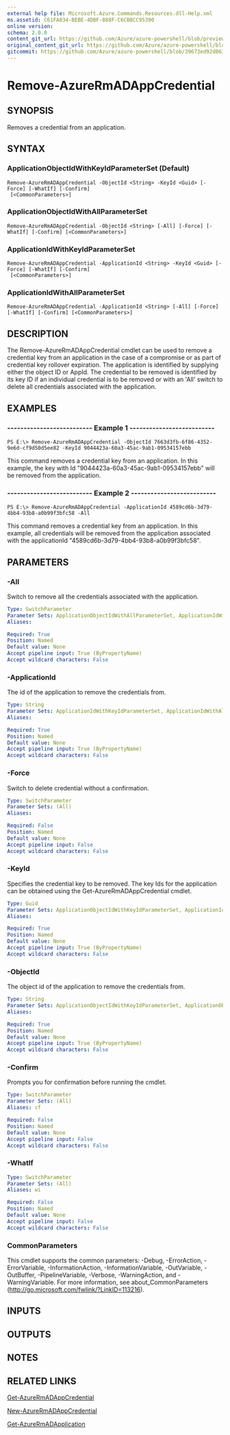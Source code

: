 ```yaml
---
external help file: Microsoft.Azure.Commands.Resources.dll-Help.xml
ms.assetid: C61FA834-BEBE-4DBF-888F-C6CB8CC95390
online version:
schema: 2.0.0
content_git_url: https://github.com/Azure/azure-powershell/blob/preview/src/ResourceManager/Resources/Commands.Resources/help/Remove-AzureRmADAppCredential.md
original_content_git_url: https://github.com/Azure/azure-powershell/blob/preview/src/ResourceManager/Resources/Commands.Resources/help/Remove-AzureRmADAppCredential.md
gitcommit: https://github.com/Azure/azure-powershell/blob/39673ed92d863c7fba7fbbdb0d919d03c552b71b
---
```


# Remove-AzureRmADAppCredential

## SYNOPSIS
Removes a credential from an application.

## SYNTAX

### ApplicationObjectIdWithKeyIdParameterSet (Default)
```
Remove-AzureRmADAppCredential -ObjectId <String> -KeyId <Guid> [-Force] [-WhatIf] [-Confirm]
 [<CommonParameters>]
```

### ApplicationObjectIdWithAllParameterSet
```
Remove-AzureRmADAppCredential -ObjectId <String> [-All] [-Force] [-WhatIf] [-Confirm] [<CommonParameters>]
```

### ApplicationIdWithKeyIdParameterSet
```
Remove-AzureRmADAppCredential -ApplicationId <String> -KeyId <Guid> [-Force] [-WhatIf] [-Confirm]
 [<CommonParameters>]
```

### ApplicationIdWithAllParameterSet
```
Remove-AzureRmADAppCredential -ApplicationId <String> [-All] [-Force] [-WhatIf] [-Confirm] [<CommonParameters>]
```

## DESCRIPTION
The Remove-AzureRmADAppCredential cmdlet can be used to remove a credential key from an application in the case of a compromise or as part of credential key rollover expiration.
The application is identified by supplying either the object ID or AppId.
The credential to be removed is identified by its key ID if an individual credential is to be removed or with an 'All' switch to delete all credentials associated with the application.

## EXAMPLES

### --------------------------  Example 1  --------------------------
```
PS E:\> Remove-AzureRmADAppCredential -ObjectId 7663d3fb-6f86-4352-9e6d-cf9d50d5ee82 -KeyId 9044423a-60a3-45ac-9ab1-09534157ebb
```

This command removes a credential key from an application.
In this example, the key with Id "9044423a-60a3-45ac-9ab1-09534157ebb" will be removed from the application.

### --------------------------  Example 2  --------------------------
```
PS E:\> Remove-AzureRmADAppCredential -ApplicationId 4589cd6b-3d79-4bb4-93b8-a0b99f3bfc58 -All
```

This command removes a credential key from an application.
In this example, all credentials will be removed from the application associated with the applicationId "4589cd6b-3d79-4bb4-93b8-a0b99f3bfc58".

## PARAMETERS

### -All
Switch to remove all the credentials associated with the application.

```yaml
Type: SwitchParameter
Parameter Sets: ApplicationObjectIdWithAllParameterSet, ApplicationIdWithAllParameterSet
Aliases: 

Required: True
Position: Named
Default value: None
Accept pipeline input: True (ByPropertyName)
Accept wildcard characters: False
```

### -ApplicationId
The id of the application to remove the credentials from.

```yaml
Type: String
Parameter Sets: ApplicationIdWithKeyIdParameterSet, ApplicationIdWithAllParameterSet
Aliases: 

Required: True
Position: Named
Default value: None
Accept pipeline input: True (ByPropertyName)
Accept wildcard characters: False
```

### -Force
Switch to delete credential without a confirmation.

```yaml
Type: SwitchParameter
Parameter Sets: (All)
Aliases: 

Required: False
Position: Named
Default value: None
Accept pipeline input: False
Accept wildcard characters: False
```

### -KeyId
Specifies the credential key to be removed.
The key Ids for the application can be obtained using the Get-AzureRmADAppCredential cmdlet.

```yaml
Type: Guid
Parameter Sets: ApplicationObjectIdWithKeyIdParameterSet, ApplicationIdWithKeyIdParameterSet
Aliases: 

Required: True
Position: Named
Default value: None
Accept pipeline input: True (ByPropertyName)
Accept wildcard characters: False
```

### -ObjectId
The object id of the application to remove the credentials from.

```yaml
Type: String
Parameter Sets: ApplicationObjectIdWithKeyIdParameterSet, ApplicationObjectIdWithAllParameterSet
Aliases: 

Required: True
Position: Named
Default value: None
Accept pipeline input: True (ByPropertyName)
Accept wildcard characters: False
```

### -Confirm
Prompts you for confirmation before running the cmdlet.

```yaml
Type: SwitchParameter
Parameter Sets: (All)
Aliases: cf

Required: False
Position: Named
Default value: None
Accept pipeline input: False
Accept wildcard characters: False
```

### -WhatIf
```yaml
Type: SwitchParameter
Parameter Sets: (All)
Aliases: wi

Required: False
Position: Named
Default value: None
Accept pipeline input: False
Accept wildcard characters: False
```

### CommonParameters
This cmdlet supports the common parameters: -Debug, -ErrorAction, -ErrorVariable, -InformationAction, -InformationVariable, -OutVariable, -OutBuffer, -PipelineVariable, -Verbose, -WarningAction, and -WarningVariable. For more information, see about_CommonParameters (http://go.microsoft.com/fwlink/?LinkID=113216).

## INPUTS

## OUTPUTS

## NOTES

## RELATED LINKS

[Get-AzureRmADAppCredential]()

[New-AzureRmADAppCredential]()

[Get-AzureRmADApplication]()
